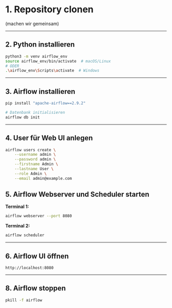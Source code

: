 # 1. Repository clonen

(machen wir gemeinsam)

---

## 2. Python installieren

```bash
python3 -m venv airflow_env
source airflow_env/bin/activate  # macOS/Linux
# ODER
.\airflow_env\Scripts\activate  # Windows
```

---

## 3. Airflow installieren

```bash
pip install "apache-airflow==2.9.2"

# Datenbank initialisieren
airflow db init
```

---

## 4. User für Web UI anlegen

```bash
airflow users create \
    --username admin \
    --password admin \
    --firstname Admin \
    --lastname User \
    --role Admin \
    --email admin@example.com
```

## 5. Airflow Webserver und Scheduler starten

**Terminal 1:**

```bash
airflow webserver --port 8080
```

**Terminal 2:**

```bash
airflow scheduler
```

---

## 6. Airflow UI öffnen

```text
http://localhost:8080
```

---

## 8. Airflow stoppen

```bash
pkill -f airflow
```